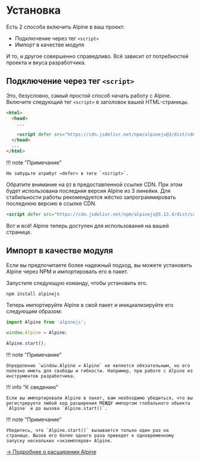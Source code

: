 # Установка

Есть 2 способа включить Alpine в ваш проект:

- Подключение через тег `<script>`
- Импорт в качестве модуля

И то, и другое совершенно справедливо. Всё зависит от потребностей проекта и вкуса разработчика.

<a name="from-a-script-tag"></a>

## Подключение через тег `<script>`

Это, безусловно, самый простой способ начать работу с Alpine. Включите следующий тег `<script>` в заголовок вашей HTML-страницы.

```html
<html>
  <head>
    ...

    <script defer src="https://cdn.jsdelivr.net/npm/alpinejs@3/dist/cdn.min.js"></script>
  </head>
  ...
</html>
```

!!! note "Примечание"

    Не забудьте атрибут «defer» в теге `<script>`.

Обратите внимание на `@3` в предоставленной ссылке CDN. При этом будет использована последняя версия Alpine из 3 линейки. Для стабильности работы рекомендуется жёстко запрограммировать последнюю версию в ссылке CDN.

```html
<script defer src="https://cdn.jsdelivr.net/npm/alpinejs@3.13.4/dist/cdn.min.js"></script>
```

Вот и всё! Alpine теперь доступен для использования на вашей странице.

<a name="as-a-module"></a>

## Импорт в качестве модуля

Если вы предпочитаете более надежный подход, вы можете установить Alpine через NPM и импортировать его в пакет.

Запустите следующую команду, чтобы установить его.

```shell
npm install alpinejs
```

Теперь импортируйте Alpine в свой пакет и инициализируйте его следующим образом:

```js
import Alpine from 'alpinejs';

window.Alpine = Alpine;

Alpine.start();
```

!!! note "Примечание"

    Определение `window.Alpine = Alpine` не является обязательным, но его полезно иметь для свободы и гибкости. Например, при работе с Alpine из инструментов разработчика.

!!! info "К сведению"

    Если вы импортировали Alpine в пакет, вам необходимо убедиться, что вы регистрируете любой код расширения МЕЖДУ импортом глобального объекта `Alpine` и до вызова `Alpine.start()`.

!!! note "Примечание"

    Убедитесь, что `Alpine.start()` вызывается только один раз на странице. Вызов его более одного раза приведет к одновременному запуску нескольких «экземпляров» Alpine.

[→ Подробнее о расширении Alpine](../advanced/extending.md)
